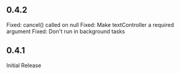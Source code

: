 ## 0.4.2
Fixed: cancel() called on null
Fixed: Make textController a required argument
Fixed: Don't run in background tasks


## 0.4.1

Initial Release
